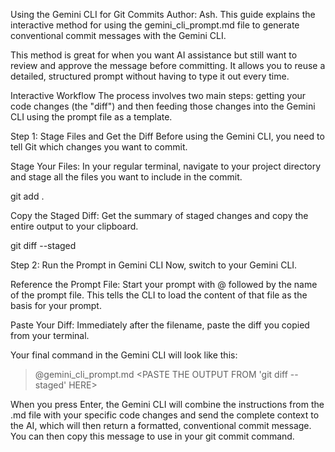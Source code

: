 Using the Gemini CLI for Git Commits
Author: Ash.
This guide explains the interactive method for using the gemini_cli_prompt.md file to generate conventional commit messages with the Gemini CLI.

This method is great for when you want AI assistance but still want to review and approve the message before committing. It allows you to reuse a detailed, structured prompt without having to type it out every time.

Interactive Workflow
The process involves two main steps: getting your code changes (the "diff") and then feeding those changes into the Gemini CLI using the prompt file as a template.

Step 1: Stage Files and Get the Diff
Before using the Gemini CLI, you need to tell Git which changes you want to commit.

Stage Your Files: In your regular terminal, navigate to your project directory and stage all the files you want to include in the commit.

git add .

Copy the Staged Diff: Get the summary of staged changes and copy the entire output to your clipboard.

git diff --staged

Step 2: Run the Prompt in Gemini CLI
Now, switch to your Gemini CLI.

Reference the Prompt File: Start your prompt with @ followed by the name of the prompt file. This tells the CLI to load the content of that file as the basis for your prompt.

Paste Your Diff: Immediately after the filename, paste the diff you copied from your terminal.

Your final command in the Gemini CLI will look like this:

> @gemini_cli_prompt.md <PASTE THE OUTPUT FROM 'git diff --staged' HERE>

When you press Enter, the Gemini CLI will combine the instructions from the .md file with your specific code changes and send the complete context to the AI, which will then return a formatted, conventional commit message. You can then copy this message to use in your git commit command.